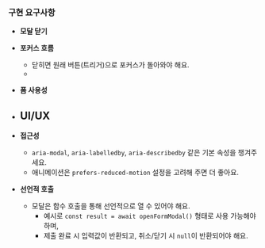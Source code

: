 ### 구현 요구사항

- **모달 닫기**

- **포커스 흐름**
  - 닫히면 원래 버튼(트리거)으로 포커스가 돌아와야 해요.
  -
- **폼 사용성**
- **UI/UX**
  -
- **접근성**
  - `aria-modal`, `aria-labelledby`, `aria-describedby` 같은 기본 속성을 챙겨주세요.
  - 애니메이션은 `prefers-reduced-motion` 설정을 고려해 주면 더 좋아요.
- **선언적 호출**
  - 모달은 함수 호출을 통해 선언적으로 열 수 있어야 해요.
    - 예시로 `const result = await openFormModal()` 형태로 사용 가능해야 하며,
    - 제출 완료 시 입력값이 반환되고, 취소/닫기 시 `null`이 반환되어야 해요.

